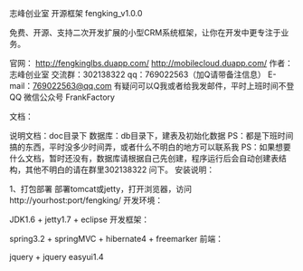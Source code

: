 志峰创业室 开源框架 fengking_v1.0.0

免费、开源、支持二次开发扩展的小型CRM系统框架，让你在开发中更专注于业务。

官网： http://fengkinglbs.duapp.com/
http://mobilecloud.duapp.com/
作者：志峰创业室
交流群：302138322 
qq：769022563（加Q请带备注信息）
E-mail：769022563@qq.com
有疑问可以Q我或者给我发邮件，平时上班时间不登QQ
微信公众号
FrankFactory

文档：

说明文档：doc目录下
数据库：db目录下，建表及初始化数据
PS：都是下班时间搞的东西，平时没多少时间弄，或者什么不明白的地方可以联系我 
PS：如果想要什么文档，暂时还没有，数据库请根据自己先创建，程序运行后会自动创建表结构，其他不明白的请在群里302138322 问下。 
安装说明：

1、打包部署
部署tomcat或jetty，打开浏览器，访问http://yourhost:port/fengking/
开发环境：

JDK1.6 + jetty1.7 + eclipse
开发框架：

spring3.2 + springMVC + hibernate4 + freemarker
前端：

jquery + jquery easyui1.4
